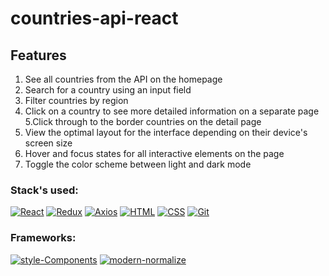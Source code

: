 # countries-api-react

## Features
1. See all countries from the API on the homepage
2. Search for a country using an input field
3. Filter countries by region
4. Click on a country to see more detailed information on a separate page
5.Click through to the border countries on the detail page
7. View the optimal layout for the interface depending on their device's screen size
8. Hover and focus states for all interactive elements on the page
9. Toggle the color scheme between light and dark mode

### Stack's used:

[![React](https://img.shields.io/static/v1?label=&message=React&color=2ea44f)](https://)
[![Redux](https://img.shields.io/static/v1?label=&message=Redux&color=2ea44f)](https://)
[![Axios](https://img.shields.io/static/v1?label=&message=Axios&color=2ea44f)](https://)
[![HTML](https://img.shields.io/static/v1?label=&message=HTML&color=2ea44f)](https://)
[![CSS](https://img.shields.io/static/v1?label=&message=HTML&color=2ea44f)](https://)
[![Git](https://img.shields.io/static/v1?label=&message=Git&color=2ea44f)](https://)

### Frameworks:

[![style-Components](https://img.shields.io/static/v1?label=&message=style-Components&color=orange)](https://)
[![modern-normalize](https://img.shields.io/static/v1?label=&message=modern-normolize&color=orange)](https://)